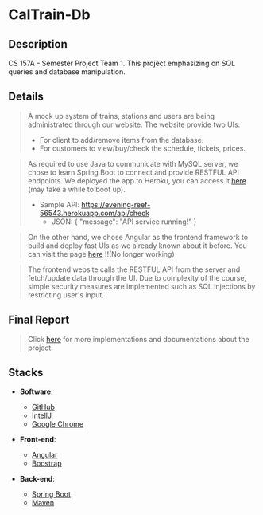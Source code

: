 # CalTrain-Db

## Description

CS 157A - Semester Project Team 1.
This project emphasizing on SQL queries and database manipulation.

## Details

> A mock up system of trains, stations and users are being administrated through our website.
> The website provide two UIs:
>  - For client to add/remove items from the database.
>  - For customers to view/buy/check the schedule, tickets, prices.

> As required to use Java to communicate with MySQL server, we chose to learn Spring Boot to connect and provide RESTFUL API endpoints. We deployed the app to Heroku, you can access it <a href="https://evening-reef-56543.herokuapp.com">here</a> (may take a while to boot up).
>  - Sample API: https://evening-reef-56543.herokuapp.com/api/check
>    - JSON: {
                "message": "API service running!"
             }

> On the other hand, we chose Angular as the frontend framework to build and deploy fast UIs as we already known about it before. You can visit the page <a href="http://caltraindb1.x10host.com/">here</a> !!(No longer working)

> The frontend website calls the RESTFUL API from the server and fetch/update data through the UI. 
> Due to complexity of the course, simple security measures are implemented such as SQL injections by restricting user's input.

## Final Report
> Click <a href ="https://docs.google.com/document/d/1ufIhSs3JgL2FtX0WqMd6LFmZn1_eflY5-U3JN4bJKog/edit?usp=sharing" target="_blank">here</a> for more implementations and documentations about the project.

## Stacks

- **Software**:
  - [GitHub](https://www.github.com/)
  - [IntellJ](https://www.jetbrains.com/idea/)
  - [Google Chrome](https://www.google.com/chrome/)
  
- **Front-end**:
  - [Angular](https://angular.io/)
  - [Boostrap](https://getbootstrap.com/)
  
- **Back-end**:
  - [Spring Boot](https://spring.io/guides/gs/serving-web-content/)
  - [Maven](https://maven.apache.org/)
